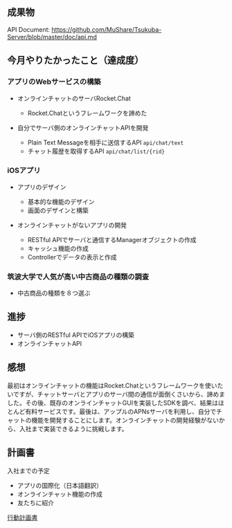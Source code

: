 ## 成果物
API Document: https://github.com/MuShare/Tsukuba-Server/blob/master/doc/api.md

## 今月やりたかったこと（達成度）

### アプリのWebサービスの構築

- オンラインチャットのサーバRocket.Chat
	- Rocket.Chatというフレームワークを諦めた

- 自分でサーバ側のオンラインチャットAPIを開発
	- Plain Text Messageを相手に送信するAPI `api/chat/text`
	- チャット履歴を取得するAPI `api/chat/list/{rid}` 
	
### iOSアプリ

- アプリのデザイン
	- 基本的な機能のデザイン
	- 画面のデザインと構築

- オンラインチャットがないアプリの開発
	- RESTful APIでサーバと通信するManagerオブジェクトの作成
	- キャッシュ機能の作成
	- Controllerでデータの表示と作成

### 筑波大学で人気が高い中古商品の種類の調査
   - 中古商品の種類を８つ選ぶ

## 進捗

 - サーバ側のRESTful APIでiOSアプリの構築
 - オンラインチャットAPI

## 感想

最初はオンラインチャットの機能はRocket.Chatというフレームワークを使いたいですが、チャットサーバとアプリのサーバ間の通信が面倒くさいから、諦めました。その後、既存のオンラインチャットGUIを実装したSDKを調べ、結果はほとんど有料サービスです。最後は、アップルのAPNsサーバを利用し、自分でチャットの機能を開発することにします。オンラインチャットの開発経験がないから、入社まで実装できるように挑戦します。

## 計画書

入社までの予定

- アプリの国際化（日本語翻訳）
- オンラインチャット機能の作成
- 友たちに紹介

[行動計画書](https://docs.google.com/spreadsheets/d/1BIDiOwpQF03dzojRIlaApB5w4zczjgF_dmx-hPxRKmA/edit#gid=1264619822)

